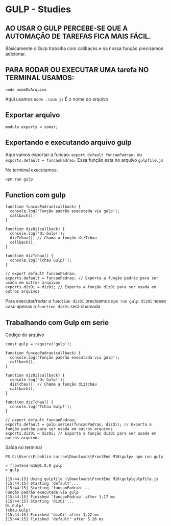 # GULP - Studies

## AO USAR O GULP PERCEBE-SE QUE A AUTOMAÇÃO DE TAREFAS FICA MAIS FÁCIL. 
Básicamente o Gulp trabalha com callbacks e na nossa função precisamos adicionar.
## PARA RODAR OU EXECUTAR UMA tarefa NO TERMINAL USAMOS:

```
node nomeDoArquivo
```
Aqui usamos ```node .\sum.js``` É o nome do arquivo

## Exportar arquivo

```
module.exports = somar;
```

## Exportando e executando arquivo gulp

Aqui vamos exportar a funcao: ```export default funcaoPadrao;``` ou ```exports.default = funcaoPadrao;``` Essa função esta no arquivo ```gulpfile.js```

No terminal executamos:
```
npm run gulp 
```

## Function com gulp
```
function funcaoPadrao(callback) {
  console.log('Função padrão executada via gulp');
  callback();
}

function dizOi(callback) {
  console.log('Oi Gulp!');
  dizTchau(); // Chama a função dizTchau
  callback();
}

function dizTchau() {
  console.log('Tchau Gulp!');
}

// export default funcaoPadrao;
exports.default = funcaoPadrao; // Exporta a função padrão para ser usada em outros arquivos
exports.dizOi = dizOi; // Exporta a função dizOi para ser usada em outros arquivos
```

Para executar/rodar a ```function dizOi``` precisamos ```npm run gulp dizOi``` nesse caso apenas a ```function dizOi``` será chamada

## Trabalhando com Gulp em serie
Código do arquivo
```
const gulp = require('gulp');

function funcaoPadrao(callback) {
  console.log('Função padrão executada via gulp');
  callback();
}

function dizOi(callback) {
  console.log('Oi Gulp!');
  dizTchau(); // Chama a função dizTchau
  callback();
}

function dizTchau() {
  console.log('Tchau Gulp!');
}

// export default funcaoPadrao;
exports.default = gulp.series(funcaoPadrao, dizOi); // Exporta a função padrão para ser usada em outros arquivos
exports.dizOi = dizOi; // Exporta a função dizOi para ser usada em outros arquivos
```

Saída no terminal
```
PS C:\Users\Franklin Lorran\Downloads\FrontEnd M16\gulp> npm run gulp

> frontend-m16@1.0.0 gulp
> gulp

[15:44:15] Using gulpfile ~\Downloads\FrontEnd M16\gulp\gulpfile.js
[15:44:15] Starting 'default'...
[15:44:15] Starting 'funcaoPadrao'...
Função padrão executada via gulp
[15:44:15] Finished 'funcaoPadrao' after 1.17 ms
[15:44:15] Starting 'dizOi'...
Oi Gulp!
Tchau Gulp!
[15:44:15] Finished 'dizOi' after 1.22 ms
[15:44:15] Finished 'default' after 5.26 ms
```